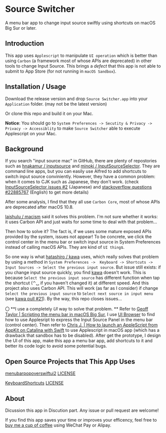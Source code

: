 #  Source Switcher

A menu bar app to change input source swiftly using shortcuts on macOS Big Sur or later.

## Introduction

This app uses `Applescript` to manipulate `UI operation` which is better than using `Carbon` (a framework most of whose APIs are deprecated) in other tools to change Input Source. This brings a *defect* that this app is not able to submit to App Store (for not running in `macOS Sandbox`).

## Installation / Usage

Download the release version and drop `Source Switcher.app`  into your `Application` folder. (may not be the latest version)

Or clone this repo and build it on your Mac.

**Notice**: You should go to `System Preferences -> Secutity & Privacy -> Privacy -> Accessiblity` to make `Source Switcher` able to execute Applescript on your Mac.

## Background

If you search "input source mac" in GitHub, there are plenty of repostories such as [hnakamur / inputsource](https://github.com/hnakamur/inputsource) and [minoki / InputSourceSelector](https://github.com/minoki/InputSourceSelector). They are command line apps, but you can easily use Alfred to add shortcuts to switch input source conviniently. However, they have a common problem: when it comes to CJK such as Japanese, they don't work. (check [InputSourceSelector issues #2](https://github.com/minoki/InputSourceSelector/issues/2) (Japanese) and [stackoverflow questions #22885767](https://stackoverflow.com/questions/22885767/how-to-programmatically-switch-an-input-method-on-os-x) (English) to get more details)

After some analysis, I find that they all use `Carbon Core`, most of whose APIs are deprecated after macOS 10.8.

[laishulu / macism](https://github.com/laishulu/macism) said it solves this problem. I'm not sure whether it works: it uses Carbon API and just waits for some time to deal with that problem...

Then how to solve it? The fact is, if we uses some mature exposed APIs provided by the system, issues not appear! To be concrete, we click the control center in the menu bar or switch input source in System Preferences instead of calling macOS APIs. They are kind of `UI thing`s.  

So one way is what [hatashiro / kawa](https://github.com/hatashiro/kawa) uses, which really solves that problem by using a method in `System Preferences ->  Keyboard -> Shortcuts -> Input Sources -> Select the previous input source`. But issue still exists: if you change input source quickly, you find [kawa](https://github.com/hatashiro/kawa) doesn't work. This is because `Select the previous input source` has different function when tap the shortcut (⌃␣ if you haven't changed it) at different speed. And this project also uses Carbon API. This will work (as far as I consider) if change `Select the previous input source` to `Select next source in input menu` (see [kawa pull #21](https://github.com/hatashiro/kawa/pull/21)). By the way, this repo closes issues...

〇 **I use a completely _UI_ way to solve that problem. ** Refer to [Geoff Taylor | Scripting the menu bar in macOS Big Sur](https://www.geofftaylor.me/2020/scripting-the-menu-bar-in-macos-big-sur/), I use  [UI Browser](https://pfiddlesoft.com/uibrowser/index.html) to find how to use Applesript to express the Input Source Panel in the menu bar (control center). Then refer to [Chris J. | How to launch an AppleScript from AppKit on Catalina with Swift](https://medium.com/macoclock/everything-you-need-to-do-to-launch-an-applescript-from-appkit-on-macos-catalina-with-swift-1ba82537f7c3) to use Applescript in macOS app (which has a drawback that sandbox has to be disabled). After get the prototype, I design the UI of this app, make this app a menu bar app, add shortcuts to it and better its code logic to avoid some potential bugs.

## Open Source Projects that This App Uses

[menubarpopoverswiftui2](https://github.com/zaferarican/menubarpopoverswiftui2) [LICENSE](https://github.com/zaferarican/menubarpopoverswiftui2/blob/master/LICENSE)

[KeyboardShortcuts](https://github.com/sindresorhus/KeyboardShortcuts) [LICENSE](https://github.com/sindresorhus/KeyboardShortcuts/blob/main/license)

## About

Dicussion this app in Discution part. Any issue or pull request are welcome!

If you find this app saves your time or improves your efficency, feel free to [buy me a cup of coffee](https://yang-xijie.github.io/postscript/support.html) using WeChat Pay or Alipay.
